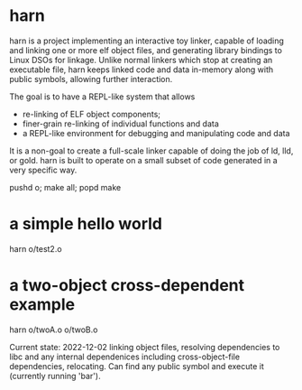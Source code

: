 # harn

harn is a project implementing an interactive toy linker, capable of loading and linking one or more elf object files, and generating library bindings to Linux DSOs for linkage.  Unlike normal linkers which stop at creating an executable file, harn keeps linked code and data in-memory along with public symbols, allowing further interaction.

The goal is to have a REPL-like system that allows 
* re-linking of ELF object components;
* finer-grain re-linking of individual functions and data
* a REPL-like environment for debugging and manipulating code and data

It is a non-goal to create a full-scale linker capable of doing the job of ld, lld, or gold.  harn is built to operate on a small subset of code generated in a very specific way.

pushd o; make all; popd
make
# a simple hello world
harn o/test2.o
# a two-object cross-dependent example
harn o/twoA.o o/twoB.o

Current state:
2022-12-02 linking object files, resolving dependencies to libc and any internal dependenices including cross-object-file dependencies, relocating.  Can find any public symbol and execute it (currently running 'bar').
